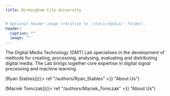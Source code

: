 ```yaml
---
title: Birmingham City University


# Optional header image (relative to `static/media/` folder).
header:
  caption: ""
  image: ""
---
```



The Digital Media Technology (DMT) Lab specialises in the development of methods for creating, processing, analysing, evaluating and distributing digital media. The Lab brings together core expertise in digital signal processing and machine learning.


[Ryan Stables]({{< ref "/authors/Ryan_Stables" >}} "About Us")


[Maciek Tomczak]({{< ref "/authors/Maciek_Tomczak" >}} "About Us")
